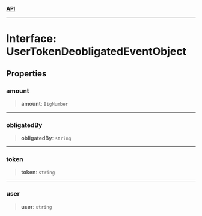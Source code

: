 [**API**](../../../README.md)

***

# Interface: UserTokenDeobligatedEventObject

## Properties

### amount

> **amount**: `BigNumber`

***

### obligatedBy

> **obligatedBy**: `string`

***

### token

> **token**: `string`

***

### user

> **user**: `string`
